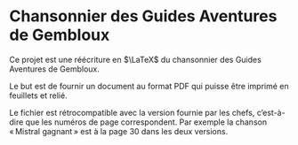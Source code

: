 # Chansonnier des Guides Aventures de Gembloux

Ce projet est une réécriture en $\LaTeX$ du chansonnier des Guides Aventures de Gembloux.

Le but est de fournir un document au format PDF qui puisse être imprimé en feuillets et relié.

Le fichier est rétrocompatible avec la version fournie par les chefs, c’est-à-dire  que les numéros de page correspondent. Par exemple la chanson « Mistral gagnant » est à la page 30 dans les deux versions.
